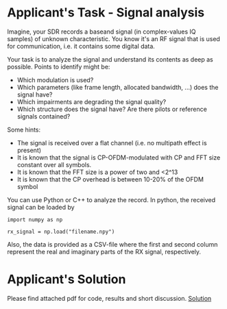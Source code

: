 # Applicant's Task - Signal analysis

Imagine, your SDR records a baseand signal (in complex-values IQ samples) of unknown characteristic. You know it's an RF signal that is used for communication, i.e. it contains some digital data.

Your task is to analyze the signal and understand its contents as deep as possible. Points to identify might be:

- Which modulation is used?
- Which parameters (like frame length, allocated bandwidth, ...) does the signal have?
- Which impairments are degrading the signal quality?
- Which structure does the signal have? Are there pilots or reference signals contained?

Some hints: 
- The signal is received over a flat channel (i.e. no multipath effect is present)
- It is known that the signal is CP-OFDM-modulated with CP and FFT size constant over all symbols. 
- It is known that the FFT size is a power of two and <2^13
- It is known that the CP overhead is between 10-20% of the OFDM symbol

You can use Python or C++ to analyze the record. In python, the received signal can be loaded by

```
import numpy as np

rx_signal = np.load("filename.npy")
```

Also, the data is provided as a CSV-file where the first and second column represent the real and imaginary parts of the RX signal, respectively.

# Applicant's Solution

Please find attached pdf for code, results and short discussion. [Solution](task_solution.pdf)
